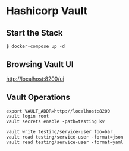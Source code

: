 # Hashicorp Vault

## Start the Stack

```
$ docker-compose up -d
```

## Browsing Vault UI

[http://localhost:8200/ui](http://localhost:8200/ui)

## Vault Operations

```
export VAULT_ADDR=http://localhost:8200
vault login root
vault secrets enable -path=testing kv

vault write testing/service-user foo=bar
vault read testing/service-user -format=json
vault read testing/service-user -format=yaml
```